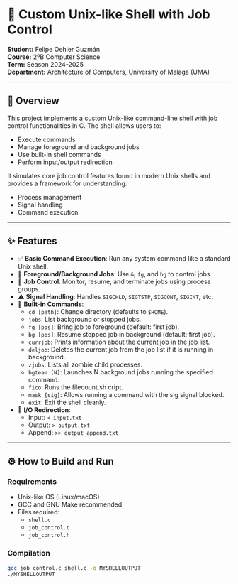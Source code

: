 # 🐚 Custom Unix-like Shell with Job Control

**Student:** Felipe Oehler Guzmán  
**Course:** 2ºB Computer Science  
**Term:** Season 2024-2025  
**Department:** Architecture of Computers, University of Malaga (UMA)

---

## 📖 Overview

This project implements a custom Unix-like command-line shell with job control functionalities in C. The shell allows users to:

- Execute commands  
- Manage foreground and background jobs  
- Use built-in shell commands  
- Perform input/output redirection

It simulates core job control features found in modern Unix shells and provides a framework for understanding:

- Process management  
- Signal handling  
- Command execution

---

## ✨ Features

- ✅ **Basic Command Execution**: Run any system command like a standard Unix shell.
- 🔄 **Foreground/Background Jobs**: Use `&`, `fg`, and `bg` to control jobs.
- 🧠 **Job Control**: Monitor, resume, and terminate jobs using process groups.
- ⚠️ **Signal Handling**: Handles `SIGCHLD`, `SIGTSTP`, `SIGCONT`, `SIGINT`, etc.
- 🧰 **Built-in Commands**:
  - `cd [path]`: Change directory (defaults to `$HOME`).
  - `jobs`: List background or stopped jobs.
  - `fg [pos]`: Bring job to foreground (default: first job).
  - `bg [pos]`: Resume stopped job in background (default: first job).
  - `currjob`: Prints information about the current job in the job list.
  - `deljob`: Deletes the current job from the job list if it is running in background.
  - `zjobs`: Lists all zombie child processes.
  - `bgteam [N]`: Launches N background jobs running the specified command.
  - `fico`: Runs the filecount.sh cript.
  - `mask [sig]`: Allows running a command with the sig signal blocked.
  - `exit`: Exit the shell cleanly.
- 🔁 **I/O Redirection**:
  - Input: `< input.txt`
  - Output: `> output.txt`
  - Append: `>> output_append.txt`

---

## ⚙️ How to Build and Run

### Requirements

- Unix-like OS (Linux/macOS)
- GCC and GNU Make recommended
- Files required:
  - `shell.c`
  - `job_control.c`
  - `job_control.h`

### Compilation

```bash
gcc job_control.c shell.c -o MYSHELLOUTPUT
./MYSHELLOUTPUT
